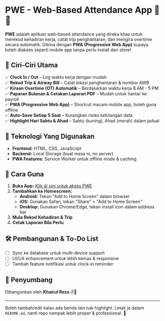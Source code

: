 # PWE - Web-Based Attendance App 🚛📅

**PWE** adalah aplikasi web-based attendance yang direka khas untuk merekod kehadiran kerja, catat trip penghantaran, dan mengira overtime secara automatik. Dibina dengan **PWA (Progressive Web App)** supaya boleh diakses seperti mobile app tanpa perlu install dari store!  

## 🎯 Ciri-Ciri Utama
✅ **Clock In / Out** – Log waktu kerja dengan mudah  
✅ **Rekod Trip & Airway Bill** – Catat lokasi penghantaran & nombor AWB  
✅ **Kiraan Overtime (OT) Automatik** – Berdasarkan waktu kerja 8 AM - 5 PM  
✅ **Paparan Bulanan & Cetakan Laporan PDF** – Mudah untuk hantar ke payroll  
✅ **PWA (Progressive Web App)** – Shortcut macam mobile app, boleh guna offline  
✅ **Auto-Save Setiap 5 Saat** – Kurangkan risiko kehilangan data  
✅ **Highlight Hari Sabtu & Ahad** – Sabtu (kuning), Ahad (merah) dalam jadual  

## 🔧 Teknologi Yang Digunakan
- **Frontend:** HTML, CSS, JavaScript  
- **Backend:** Local Storage (buat masa ni, no server)  
- **PWA Features:** Service Worker untuk offline mode & caching  

## 🚀 Cara Guna
1. **Buka App:** [Klik di sini untuk akses PWE](https://reza5208.github.io/pwe/)  
2. **Tambahkan ke Homescreen:**  
   - **Android:** Tekan "Add to Home Screen" dalam browser  
   - **iOS:** Gunakan Safari, tekan "Share" > "Add to Home Screen"  
   - **Desktop:** Gunakan Chrome/Edge, tekan install icon dalam address bar  
3. **Mula Rekod Kehadiran & Trip**  
4. **Cetak Laporan Bila Perlu**  

## 🛠️ Pembangunan & To-Do List
- [ ] Sync ke database untuk multi-device support  
- [ ] UI/UX enhancement untuk lebih kemas & responsive  
- [ ] Tambah feature notifikasi untuk clock-in reminder  

## 🤝 Penyumbang
Dibangunkan oleh **Khairul Reza** ✌️🚛  

---

Boleh tambah/edit kalau ada benda lain nak highlight. Letak ja dalam `README.md`, nanti repo nampak lebih proper & professional. 🚀
